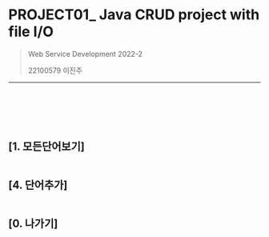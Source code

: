 # PROJECT01_ Java CRUD project with file I/O
> Web Service Development 2022-2
>
> 22100579 이진주

***

<br></br>
<br></br>

## [1. 모든단어보기]

<img img01  = '밍밍밍밍'>

## [4. 단어추가]

<img img04  = '밍밍밍밍'>

## [0. 나가기]
<img img00  = '밍밍밍밍'>


<br></br>
<br></br>

